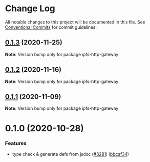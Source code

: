 # Change Log

All notable changes to this project will be documented in this file.
See [Conventional Commits](https://conventionalcommits.org) for commit guidelines.

## [0.1.3](https://github.com/ipfs/js-ipfs/compare/ipfs-http-gateway@0.1.2...ipfs-http-gateway@0.1.3) (2020-11-25)

**Note:** Version bump only for package ipfs-http-gateway





## [0.1.2](https://github.com/ipfs/js-ipfs/compare/ipfs-http-gateway@0.1.1...ipfs-http-gateway@0.1.2) (2020-11-16)

**Note:** Version bump only for package ipfs-http-gateway





## [0.1.1](https://github.com/ipfs/js-ipfs/compare/ipfs-http-gateway@0.1.0...ipfs-http-gateway@0.1.1) (2020-11-09)

**Note:** Version bump only for package ipfs-http-gateway





# 0.1.0 (2020-10-28)


### Features

* type check & generate defs from jsdoc ([#3281](https://github.com/ipfs/js-ipfs/issues/3281)) ([bbcaf34](https://github.com/ipfs/js-ipfs/commit/bbcaf34111251b142273a5675f4754ff68bd9fa0))

